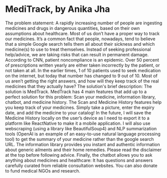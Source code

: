 # MediTrack, by Anika Jha

 The problem statement: A rapidly increasing number of people are ingesting medicines and drugs in dangerous quantities, based on their own assumptions about healthcare. Most of us don’t have a proper way to track our medicines. It’s a common fact that people, nowadays, tend to believe that a simple Google search tells them all about their sickness and which medicine(s) to use to treat themselves. Instead of seeking professional help/advice, we are taking risks that can result in permanent damage. According to CNN, patient noncompliance is an epidemic. Over 50 percent of prescriptions written yearly are either taken incorrectly by the patient, or not taken at all. In the earlier times, 1 of 10 patients used to seek medication on the internet, but today that number has changed to 9 out of 10. Most of us aren’t getting the right answers, and how will they keep track of the real medicines that they actually have?
 The solution's brief description: The solution is MedTrack. MedTrack has 4 main features that add up to a perfect solution for this problem: Scan your medicine, information library, chatbot, and medicine history. The Scan and Medicine History features help you keep track of your medicines. Simply take a picture, enter the expiry date, and add the medicine to your catalog! In the future, I will save the Medicine History locally on the user’s device as I need to export it to a platform like ReactNative to make it a mobile application. I will also use webscraping (using a library like BeautifulSoup4) and NLP summarization tools (OpenAI is an example of an easy-to-use natural language processing tool) to get the summary of your medicine rather than the google search URL. The information library provides you instant and authentic information about generic ailments and their home remedies. Please read the disclaimer at the top before following advice. Finally, the chatbot allows you to ask anything about medicines and healthcare: It has questions and answers carefully curated from reliable consultation websites. You can also donate to fund medical NGOs and research.
